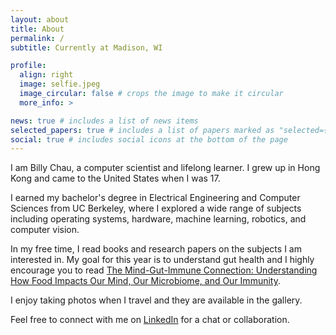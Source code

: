 ```yaml
---
layout: about
title: About
permalink: /
subtitle: Currently at Madison, WI

profile:
  align: right
  image: selfie.jpeg
  image_circular: false # crops the image to make it circular
  more_info: >

news: true # includes a list of news items
selected_papers: true # includes a list of papers marked as "selected={true}"
social: true # includes social icons at the bottom of the page
---
```


I am Billy Chau, a computer scientist and lifelong learner. I grew up in Hong Kong and came to the United States when I was 17.

I earned my bachelor's degree in Electrical Engineering and Computer Sciences from UC Berkeley, where I explored a wide range of subjects including operating systems, hardware, machine learning, robotics, and computer vision.

In my free time, I read books and research papers on the subjects I am interested in. My goal for this year is to understand gut health and I highly encourage you to read [The Mind-Gut-Immune Connection: Understanding How Food Impacts Our Mind, Our Microbiome, and Our Immunity](https://www.amazon.com/Mind-Gut-Immune-Connection-Understanding-Microbiome-Immunity/dp/0063014793/?_encoding=UTF8&pd_rd_w=PlRvY&content-id=amzn1.sym.cf86ec3a-68a6-43e9-8115-04171136930a&pf_rd_p=cf86ec3a-68a6-43e9-8115-04171136930a&pf_rd_r=142-2309811-2543054&pd_rd_wg=lWY1M&pd_rd_r=1ebf8fdc-a6d9-47d1-989f-59bda9e5206b&ref_=aufs_ap_sc_dsk).

I enjoy taking photos when I travel and they are available in the gallery.

Feel free to connect with me on [LinkedIn](https://www.linkedin.com/in/chun-hei-chau-59060913a/) for a chat or collaboration.
